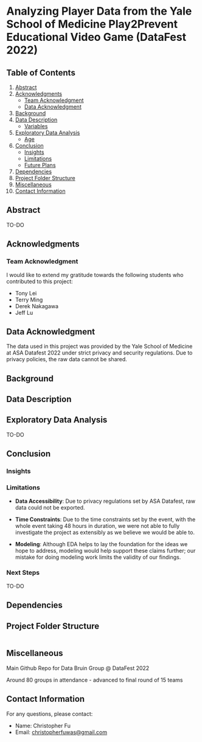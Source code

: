 # Analyzing Player Data from the Yale School of Medicine Play2Prevent Educational Video Game (DataFest 2022)

## Table of Contents

1. [Abstract](#abstract)
2. [Acknowledgments](#acknowledgments)
   - [Team Acknowledgment](#team-acknowledgment)
   - [Data Acknowledgment](#data-acknowledgment)
3. [Background](#background)
4. [Data Description](#data-description)
   - [Variables](#variables)
5. [Exploratory Data Analysis](#exploratory-data-analysis)
   - [Age](#exploratory-data-analysis-age)
6. [Conclusion](#conclusion)
   - [Insights](#insights)
   - [Limitations](#limitations)
   - [Future Plans](#future-plans)
7. [Dependencies](#dependencies)
8. [Project Folder Structure](#project-folder-structure)
9. [Miscellaneous](#miscellaneous)
10. [Contact Information](#contact-information)

## Abstract

TO-DO

## Acknowledgments

### Team Acknowledgment

I would like to extend my gratitude towards the following students who contributed to this project:

- Tony Lei
- Terry Ming
- Derek Nakagawa
- Jeff Lu

## Data Acknowledgment

The data used in this project was provided by the Yale School of Medicine at ASA Datafest 2022 under strict privacy and security regulations. Due to privacy policies, the raw data cannot be shared.

## Background

## Data Description

## Exploratory Data Analysis

TO-DO

## Conclusion

### Insights

### Limitations

- **Data Accessibility**: Due to privacy regulations set by ASA Datafest, raw data could not be exported.

- **Time Constraints**: Due to the time constraints set by the event, with the whole event taking 48 hours in duration, we were not able to fully investigate the project as extensibly as we believe we would be able to.

- **Modeling**: Although EDA helps to lay the foundation for the ideas we hope to address, modeling would help support these claims further; our mistake for doing modeling work limits the validity of our findings.

### Next Steps

TO-DO

## Dependencies

## Project Folder Structure

```plaintext

```

## Miscellaneous 

Main Github Repo for Data Bruin Group @ DataFest 2022

Around 80 groups in attendance - advanced to final round of 15 teams

## Contact Information

For any questions, please contact:

- Name: Christopher Fu
- Email: christopherfuwas@gmail.com
